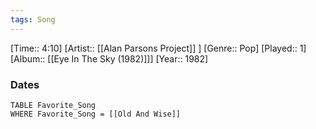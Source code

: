 ```yaml
---
tags: Song  
---
```

[Time:: 4:10]
[Artist:: [[Alan Parsons Project]] ]
[Genre:: Pop]
[Played:: 1]
[Album:: [[Eye In The Sky (1982)]]]
[Year:: 1982]
### Dates
````dataview
TABLE Favorite_Song
WHERE Favorite_Song = [[Old And Wise]]
````